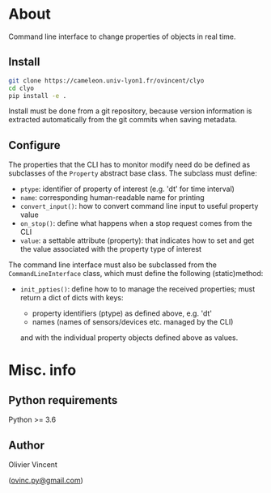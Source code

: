About
=====

Command line interface to change properties of objects in real time.

Install
-------

```bash
git clone https://cameleon.univ-lyon1.fr/ovincent/clyo
cd clyo
pip install -e .
```

Install must be done from a git repository, because version information is extracted automatically from the git commits when saving metadata.

Configure
---------

The properties that the CLI has to monitor modify need do be defined as subclasses of the `Property` abstract base class. The subclass must define:
- `ptype`: identifier of property of interest (e.g. 'dt' for time interval)
- `name`: corresponding human-readable name for printing
- `convert_input()`: how to convert command line input to useful property value
- `on_stop()`: define what happens when a stop request comes from the CLI
- `value`: a settable attribute (property): that indicates how to set and get the value associated with the property type of interest

The command line interface must also be subclassed from the `CommandLineInterface` class, which must define the following (static)method:
- `init_ppties()`: define how to to manage the received properties; must return a dict of dicts with keys:
    - property identifiers (ptype) as defined above, e.g. 'dt'
    - names (names of sensors/devices etc. managed by the CLI)

    and with the individual property objects defined above as values.


Misc. info
==========


Python requirements
-------------------

Python >= 3.6

Author
------

Olivier Vincent

(ovinc.py@gmail.com)
